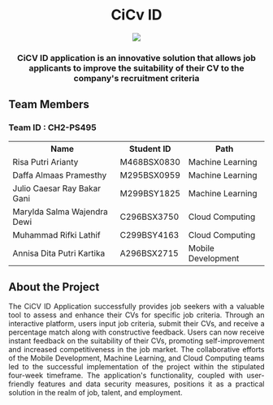 <h1 align="center">CiCv ID</h1>
<p align="center"><img src="https://github.com/lohlohko/CiCv-ID/assets/142643683/52648450-fe4d-423b-a695-20b8c956b055"></p>
<h3 align="center">CiCV ID application is an innovative solution that allows job applicants to improve the suitability of their CV to the company's recruitment criteria</h3>
<h2>Team Members</h2>
<h3>Team ID : CH2-PS495</h3>
<table align="center">
        <tr>
            <th>Name</th>
            <th>Student ID</th>
            <th>Path</th>
        </tr>
        <tr>
            <td>Risa Putri Arianty</td>
            <td>M468BSX0830</td>
            <td>Machine Learning</td>
        </tr>
        <tr>
            <td>Daffa Almaas Pramesthy</td>
            <td>M295BSX0959</td>
            <td>Machine Learning</td>
        </tr>
        <tr>
            <td>Julio Caesar Ray Bakar Gani</td>
            <td>M299BSY1825</td>
            <td>Machine Learning</td>
        </tr>
        <tr>
            <td>Marylda Salma Wajendra Dewi</td>
            <td>C296BSX3750</td>
            <td>Cloud Computing</td>
        </tr>
        <tr>
            <td>Muhammad Rifki Lathif</td>
            <td>C299BSY4163</td>
            <td>Cloud Computing</td>
        </tr>
        <tr>
            <td>Annisa Dita Putri Kartika</td>
            <td>A296BSX2715</td>
            <td>Mobile Development</td>
        </tr>
</table>
<h2>About the Project</h2>
<p style="text-align: justify">
The CiCV ID Application successfully provides job seekers with a valuable tool to assess and enhance their CVs for specific job criteria. Through an interactive platform, users input job criteria, submit their CVs, and receive a percentage match along with constructive feedback. Users can now receive instant feedback on the suitability of their CVs, promoting self-improvement and increased competitiveness in the job market. The collaborative efforts of the Mobile Development, Machine Learning, and Cloud Computing teams led to the successful implementation of the project within the stipulated four-week timeframe. The application's functionality, coupled with user-friendly features and data security measures, positions it as a practical solution in the realm of job, talent, and employment.
</p>
